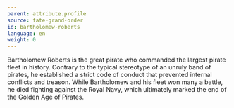 ```yaml
---
parent: attribute.profile
source: fate-grand-order
id: bartholomew-roberts
language: en
weight: 0
---
```


Bartholomew Roberts is the great pirate who commanded the largest pirate fleet in history. Contrary to the typical stereotype of an unruly band of pirates, he established a strict code of conduct that prevented internal conflicts and treason. While Bartholomew and his fleet won many a battle, he died fighting against the Royal Navy, which ultimately marked the end of the Golden Age of Pirates.
